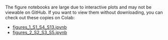 The figure notebooks are large due to interactive plots and may not be viewable
on GitHub. If you want to view them without downloading, you can check out these
copies on Colab:
* [figures_1_S1_S4_S13.ipynb](https://colab.research.google.com/drive/17QAKv74C6uX78Mo8pFMNVDBkPgz5J9R_?usp=sharing)
* [figures_2_S2_S3_S5.ipynb](https://colab.research.google.com/drive/1jow6x2fB1612bK6kPRDBNkbPSBJRXKHB?usp=sharing)

